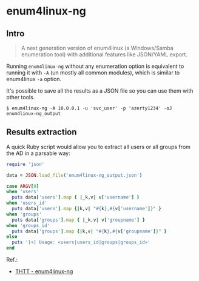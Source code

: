 # enum4linux-ng

## Intro

> A next generation version of enum4linux (a Windows/Samba enumeration tool) with additional features like JSON/YAML export.

Running `enum4linux-ng` without any enumeration option is equivalent to running it with `-A` (un mostly all common modules), which is similar to enum4linux `-a` option.

It's possible to save all the results as a JSON file so you can use them with other tools.

```
$ enum4linux-ng -A 10.0.0.1 -u 'svc_user' -p 'azerty1234' -oJ enum4linux-ng_output
```

## Results extraction

A quick Ruby script would allow you to extract all users or all groups from the AD in a parsable way:

```ruby
require 'json'

data = JSON.load_file('enum4linux-ng_output.json')

case ARGV[0]
when 'users'
  puts data['users'].map { |_k,v| v['username'] }
when 'users_id'
  puts data['users'].map {|k,v| "#{k},#{v['username']}" }
when 'groups'
  puts data['groups'].map { |_k,v| v['groupname'] }
when 'groups_id'
  puts data['groups'].map {|k,v| "#{k},#{v['groupname']}" }
else
  puts '[+] Usage: <users|users_id|groups|groups_id>'
end
```

Ref.:

- [THTT - enum4linux-ng](https://trove.raw.pm/tools/enum4linux-ng/)
